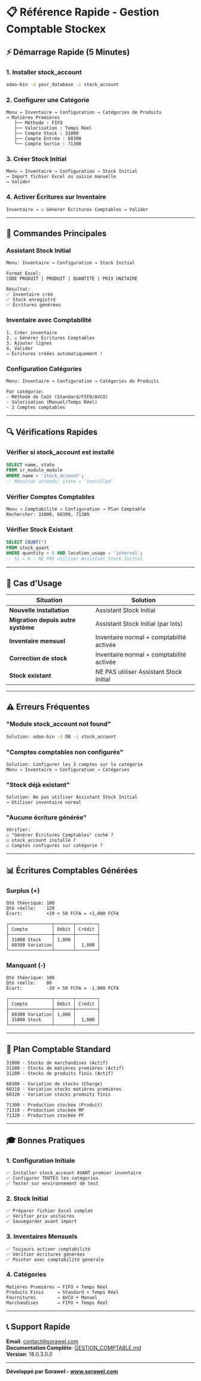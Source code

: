# 📋 Référence Rapide - Gestion Comptable Stockex

## ⚡ Démarrage Rapide (5 Minutes)

### 1. Installer stock_account
```bash
odoo-bin -d your_database -i stock_account
```

### 2. Configurer une Catégorie
```
Menu → Inventaire → Configuration → Catégories de Produits
→ Matières Premières
   ├── Méthode : FIFO
   ├── Valorisation : Temps Réel
   ├── Compte Stock : 31000
   ├── Compte Entrée : 60300
   └── Compte Sortie : 71300
```

### 3. Créer Stock Initial
```
Menu → Inventaire → Configuration → Stock Initial
→ Import fichier Excel ou saisie manuelle
→ Valider
```

### 4. Activer Écritures sur Inventaire
```
Inventaire → ☑️ Générer Écritures Comptables → Valider
```

---

## 📖 Commandes Principales

### Assistant Stock Initial
```
Menu: Inventaire → Configuration → Stock Initial

Format Excel:
CODE PRODUIT | PRODUIT | QUANTITE | PRIX UNITAIRE

Résultat:
✅ Inventaire créé
✅ Stock enregistré
✅ Écritures générées
```

### Inventaire avec Comptabilité
```
1. Créer inventaire
2. ☑️ Générer Écritures Comptables
3. Ajouter lignes
4. Valider
→ Écritures créées automatiquement !
```

### Configuration Catégories
```
Menu: Inventaire → Configuration → Catégories de Produits

Par catégorie:
- Méthode de Coût (Standard/FIFO/AVCO)
- Valorisation (Manuel/Temps Réel)
- 3 Comptes comptables
```

---

## 🔍 Vérifications Rapides

### Vérifier si stock_account est installé
```sql
SELECT name, state 
FROM ir_module_module 
WHERE name = 'stock_account';
-- Résultat attendu: state = 'installed'
```

### Vérifier Comptes Comptables
```
Menu → Comptabilité → Configuration → Plan Comptable
Rechercher: 31000, 60300, 71300
```

### Vérifier Stock Existant
```sql
SELECT COUNT(*) 
FROM stock_quant 
WHERE quantity > 0 AND location_usage = 'internal';
-- Si > 0 : NE PAS utiliser Assistant Stock Initial
```

---

## 🎯 Cas d'Usage

| Situation | Solution |
|-----------|----------|
| **Nouvelle installation** | Assistant Stock Initial |
| **Migration depuis autre système** | Assistant Stock Initial (par lots) |
| **Inventaire mensuel** | Inventaire normal + comptabilité activée |
| **Correction de stock** | Inventaire normal + comptabilité activée |
| **Stock existant** | NE PAS utiliser Assistant Stock Initial |

---

## ⚠️ Erreurs Fréquentes

### "Module stock_account not found"
```bash
Solution: odoo-bin -d DB -i stock_account
```

### "Comptes comptables non configurés"
```
Solution: Configurer les 3 comptes sur la catégorie
Menu → Inventaire → Configuration → Catégories
```

### "Stock déjà existant"
```
Solution: Ne pas utiliser Assistant Stock Initial
→ Utiliser inventaire normal
```

### "Aucune écriture générée"
```
Vérifier:
☑️ "Générer Écritures Comptables" coché ?
☑️ stock_account installé ?
☑️ Comptes configurés sur catégorie ?
```

---

## 📊 Écritures Comptables Générées

### Surplus (+)
```
Qté théorique: 100
Qté réelle:    120
Écart:         +20 × 50 FCFA = +1,000 FCFA

┌────────────────┬───────┬────────┐
│ Compte         │ Débit │ Crédit │
├────────────────┼───────┼────────┤
│ 31000 Stock    │ 1,000 │        │
│ 60300 Variation│       │  1,000 │
└────────────────┴───────┴────────┘
```

### Manquant (-)
```
Qté théorique: 100
Qté réelle:    80
Écart:         -20 × 50 FCFA = -1,000 FCFA

┌────────────────┬───────┬────────┐
│ Compte         │ Débit │ Crédit │
├────────────────┼───────┼────────┤
│ 60300 Variation│ 1,000 │        │
│ 31000 Stock    │       │  1,000 │
└────────────────┴───────┴────────┘
```

---

## 🔢 Plan Comptable Standard

```
31000 - Stocks de marchandises (Actif)
31100 - Stocks de matières premières (Actif)
31200 - Stocks de produits finis (Actif)

60300 - Variation de stocks (Charge)
60310 - Variation stocks matières premières
60320 - Variation stocks produits finis

71300 - Production stockée (Produit)
71310 - Production stockée MP
71320 - Production stockée PF
```

---

## 🎓 Bonnes Pratiques

### 1. Configuration Initiale
```
✅ Installer stock_account AVANT premier inventaire
✅ Configurer TOUTES les catégories
✅ Tester sur environnement de test
```

### 2. Stock Initial
```
✅ Préparer fichier Excel complet
✅ Vérifier prix unitaires
✅ Sauvegarder avant import
```

### 3. Inventaires Mensuels
```
✅ Toujours activer comptabilité
✅ Vérifier écritures générées
✅ Pointer avec comptabilité générale
```

### 4. Catégories
```
Matières Premières → FIFO + Temps Réel
Produits Finis     → Standard + Temps Réel
Fournitures        → AVCO + Manuel
Marchandises       → FIFO + Temps Réel
```

---

## 📞 Support Rapide

**Email**: contact@sorawel.com  
**Documentation Complète**: [GESTION_COMPTABLE.md](GESTION_COMPTABLE.md)  
**Version**: 18.0.3.0.0

---

**Développé par Sorawel - www.sorawel.com**
